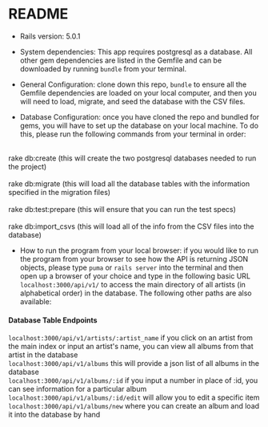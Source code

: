 # README

* Rails version: 5.0.1

* System dependencies: This app requires postgresql as a database. All other gem dependencies are listed in the Gemfile and can be downloaded by running `bundle` from your terminal.

* General Configuration: clone down this repo, `bundle` to ensure all the Gemfile dependencies are loaded on your local computer, and then you will need to load, migrate, and seed the database with the CSV files.

* Database Configuration: once you have cloned the repo and bundled for gems, you will have to set up the database on your local machine. To do this, please run the following commands from your terminal in order:
<br>
rake db:create (this will create the two postgresql databases needed to run the project)  
<br>
<br>
rake db:migrate (this will load all the database tables with the information specified in the migration files)  
<br>
<br>
rake db:test:prepare (this will ensure that you can run the test specs)  
<br>
<br>
rake db:import_csvs (this will load all of the info from the CSV files into the database)  
<br>

* How to run the program from your local browser: if you would like to run the program from your browser to see how the API is returning JSON objects, please type `puma` or `rails server` into the terminal and then open up a browser of your choice and type in the following basic URL `localhost:3000/api/v1/` to access the main directory of all artists (in alphabetical order) in the database. The following other paths are also available: 

#### Database Table Endpoints
`localhost:3000/api/v1/artists/:artist_name` if you click on an artist from the main index or input an artist's name, you can view all albums from that artist in the database  
`localhost:3000/api/v1/albums`  this will provide a json list of all albums in the database  
`localhost:3000/api/v1/albums/:id`  if you input a number in place of :id, you can see information for a particular album  
`localhost:3000/api/v1/albums/:id/edit` will allow you to edit a specific item  
`localhost:3000/api/v1/albums/new` where you can create an album and load it into the database by hand  
